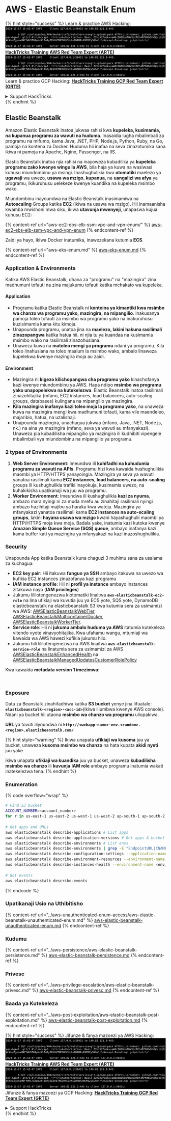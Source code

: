 # AWS - Elastic Beanstalk Enum

{% hint style="success" %}
Learn & practice AWS Hacking:<img src="../../../.gitbook/assets/image (1).png" alt="" data-size="line">[**HackTricks Training AWS Red Team Expert (ARTE)**](https://training.hacktricks.xyz/courses/arte)<img src="../../../.gitbook/assets/image (1).png" alt="" data-size="line">\
Learn & practice GCP Hacking: <img src="../../../.gitbook/assets/image (2).png" alt="" data-size="line">[**HackTricks Training GCP Red Team Expert (GRTE)**<img src="../../../.gitbook/assets/image (2).png" alt="" data-size="line">](https://training.hacktricks.xyz/courses/grte)

<details>

<summary>Support HackTricks</summary>

* Check the [**subscription plans**](https://github.com/sponsors/carlospolop)!
* **Join the** 💬 [**Discord group**](https://discord.gg/hRep4RUj7f) or the [**telegram group**](https://t.me/peass) or **follow** us on **Twitter** 🐦 [**@hacktricks\_live**](https://twitter.com/hacktricks\_live)**.**
* **Share hacking tricks by submitting PRs to the** [**HackTricks**](https://github.com/carlospolop/hacktricks) and [**HackTricks Cloud**](https://github.com/carlospolop/hacktricks-cloud) github repos.

</details>
{% endhint %}

## Elastic Beanstalk

Amazon Elastic Beanstalk inatoa jukwaa rahisi kwa **kupeleka, kusimamia, na kupanua programu za wavuti na huduma**. Inasaidia lugha mbalimbali za programu na mifumo, kama Java, .NET, PHP, Node.js, Python, Ruby, na Go, pamoja na kontena za Docker. Huduma hii inafaa na seva zinazotumika sana ikiwa ni pamoja na Apache, Nginx, Passenger, na IIS.

Elastic Beanstalk inatoa njia rahisi na inayoweza kubadilika ya **kupeleka programu zako kwenye wingu la AWS**, bila haja ya kuwa na wasiwasi kuhusu miundombinu ya msingi. Inashughulikia kwa **otomatiki** maelezo ya **ugawaji** wa uwezo, **usawa wa mzigo**, **kupanua**, na **uangalizi wa afya** ya programu, ikikuruhusu uelekeze kwenye kuandika na kupeleka msimbo wako.

Miundombinu inayoundwa na Elastic Beanstalk inasimamiwa na **Autoscaling** Groups katika **EC2** (ikiwa na usawa wa mzigo). Hii inamaanisha kwamba mwishoni mwa siku, ikiwa **utavunja mwenyeji**, unapaswa kujua kuhusu EC2:

{% content-ref url="aws-ec2-ebs-elb-ssm-vpc-and-vpn-enum/" %}
[aws-ec2-ebs-elb-ssm-vpc-and-vpn-enum](aws-ec2-ebs-elb-ssm-vpc-and-vpn-enum/)
{% endcontent-ref %}

Zaidi ya hayo, ikiwa Docker inatumika, inawezekana kutumia **ECS**.

{% content-ref url="aws-eks-enum.md" %}
[aws-eks-enum.md](aws-eks-enum.md)
{% endcontent-ref %}

### Application & Environments

Katika AWS Elastic Beanstalk, dhana za "programu" na "mazingira" zina madhumuni tofauti na zina majukumu tofauti katika mchakato wa kupeleka.

#### Application

* Programu katika Elastic Beanstalk ni **konteina ya kimantiki kwa msimbo wa chanzo wa programu yako, mazingira, na mipangilio**. Inakusanya pamoja toleo tofauti za msimbo wa programu yako na inakuruhusu kuzisimamia kama kitu kimoja.
* Unapounda programu, unatoa jina na **maelezo, lakini hakuna rasilimali zinazopangwa** katika hatua hii. ni njia tu ya kuandaa na kusimamia msimbo wako na rasilimali zinazohusiana.
* Unaweza kuwa na **matoleo mengi ya programu** ndani ya programu. Kila toleo linahusiana na toleo maalum la msimbo wako, ambalo linaweza kupelekwa kwenye mazingira moja au zaidi.

#### Environment

* Mazingira ni **kigezo kilichopangwa cha programu yako** kinachofanya kazi kwenye miundombinu ya AWS. Hapa ndipo **msimbo wa programu yako unapopelekwa na kutekelezwa**. Elastic Beanstalk inatoa rasilimali zinazohitajika (mfano, EC2 instances, load balancers, auto-scaling groups, databases) kulingana na mipangilio ya mazingira.
* **Kila mazingira inafanya kazi toleo moja la programu yako**, na unaweza kuwa na mazingira mengi kwa madhumuni tofauti, kama vile maendeleo, majaribio, hatua, na uzalishaji.
* Unapounda mazingira, unachagua jukwaa (mfano, Java, .NET, Node.js, nk.) na aina ya mazingira (mfano, seva ya wavuti au mfanyakazi). Unaweza pia kubadilisha mipangilio ya mazingira ili kudhibiti vipengele mbalimbali vya miundombinu na mipangilio ya programu.

### 2 types of Environments

1. **Web Server Environment**: Imeundwa ili **kuhifadhi na kuhudumia programu za wavuti na APIs**. Programu hizi kwa kawaida hushughulikia maombi ya HTTP/HTTPS yanayoingia. Mazingira ya seva ya wavuti yanatoa rasilimali kama **EC2 instances, load balancers, na auto-scaling** groups ili kushughulikia trafiki inayokuja, kusimamia uwezo, na kuhakikisha upatikanaji wa juu wa programu.
2. **Worker Environment**: Imeundwa ili kushughulikia **kazi za nyuma**, ambazo mara nyingi ni za muda mrefu au zinahitaji rasilimali nyingi ambazo hazihitaji majibu ya haraka kwa wateja. Mazingira ya mfanyakazi yanatoa rasilimali kama **EC2 instances na auto-scaling groups**, lakini **hayana usawa wa mzigo** kwani hayashughulii maombi ya HTTP/HTTPS moja kwa moja. Badala yake, inatumia kazi kutoka kwenye **Amazon Simple Queue Service (SQS) queue**, ambayo inafanya kazi kama buffer kati ya mazingira ya mfanyakazi na kazi inazoshughulikia.

### Security

Unapounda App katika Beanstalk kuna chaguzi 3 muhimu sana za usalama za kuchagua:

* **EC2 key pair**: Hii itakuwa **funguo ya SSH** ambayo itakuwa na uwezo wa kufikia EC2 instances zinazofanya kazi programu
* **IAM instance profile**: Hii ni **profil ya instance** ambayo instances zitakuwa nayo (**IAM privileges**)
* Jukumu lililotengenezwa kiotomatiki linaitwa **`aws-elasticbeanstalk-ec2-role`** na lina ufikiaji wa kuvutia juu ya ECS yote, SQS yote, DynamoDB elasticbeanstalk na elasticbeanstalk S3 kwa kutumia sera za usimamizi wa AWS: [AWSElasticBeanstalkWebTier](https://us-east-1.console.aws.amazon.com/iam/home#/policies/arn:aws:iam::aws:policy/AWSElasticBeanstalkWebTier), [AWSElasticBeanstalkMulticontainerDocker](https://us-east-1.console.aws.amazon.com/iam/home#/policies/arn:aws:iam::aws:policy/AWSElasticBeanstalkMulticontainerDocker), [AWSElasticBeanstalkWorkerTier](https://us-east-1.console.aws.amazon.com/iam/home#/policies/arn:aws:iam::aws:policy/AWSElasticBeanstalkWorkerTier).
* **Service role**: Hii ni **jukumu ambalo huduma ya AWS** itatumia kutekeleza vitendo vyote vinavyohitajika. Kwa ufahamu wangu, mtumiaji wa kawaida wa AWS hawezi kufikia jukumu hilo.
* Jukumu hili lililotengenezwa na AWS linaitwa **`aws-elasticbeanstalk-service-role`** na linatumia sera za usimamizi za AWS [AWSElasticBeanstalkEnhancedHealth](https://us-east-1.console.aws.amazon.com/iam/home#/policies/arn:aws:iam::aws:policy/service-role/AWSElasticBeanstalkEnhancedHealth) na [AWSElasticBeanstalkManagedUpdatesCustomerRolePolicy](https://us-east-1.console.aws.amazon.com/iamv2/home?region=us-east-1#/roles/details/aws-elasticbeanstalk-service-role?section=permissions)

Kwa kawaida **metadata version 1 imezimwa**:

<figure><img src="../../../.gitbook/assets/image (103).png" alt=""><figcaption></figcaption></figure>

### Exposure

Data za Beanstalk zinahifadhiwa katika **S3 bucket** yenye jina lifuatalo: **`elasticbeanstalk-<region>-<acc-id>`**(ikiwa iliumbwa kwenye AWS console). Ndani ya bucket hii utaona **msimbo wa chanzo wa programu** uliopakiwa.

**URL** ya tovuti iliyoundwa ni **`http://<webapp-name>-env.<random>.<region>.elasticbeanstalk.com/`**

{% hint style="warning" %}
Ikiwa unapata **ufikiaji wa kusoma** juu ya bucket, unaweza **kusoma msimbo wa chanzo** na hata kupata **akidi nyeti** juu yake

ikiwa unapata **ufikiaji wa kuandika** juu ya bucket, unaweza **kubadilisha msimbo wa chanzo** ili **kuvunja** **IAM role** ambayo programu inatumia wakati inatekelezwa tena.
{% endhint %}

### Enumeration

{% code overflow="wrap" %}
```bash
# Find S3 bucket
ACCOUNT_NUMBER=<account_number>
for r in us-east-1 us-east-2 us-west-1 us-west-2 ap-south-1 ap-south-2 ap-northeast-1 ap-northeast-2 ap-northeast-3 ap-southeast-1 ap-southeast-2 ap-southeast-3 ca-central-1 eu-central-1 eu-central-2 eu-west-1 eu-west-2 eu-west-3 eu-north-1 sa-east-1 af-south-1 ap-east-1 eu-south-1 eu-south-2 me-south-1 me-central-1; do aws s3 ls elasticbeanstalk-$r-$ACCOUNT_NUMBER 2>/dev/null && echo "Found in: elasticbeanstalk-$r-$ACCOUNT_NUMBER"; done

# Get apps and URLs
aws elasticbeanstalk describe-applications # List apps
aws elasticbeanstalk describe-application-versions # Get apps & bucket name with source code
aws elasticbeanstalk describe-environments # List envs
aws elasticbeanstalk describe-environments | grep -E "EndpointURL|CNAME"
aws elasticbeanstalk describe-configuration-settings --application-name <app_name> --environment-name <env_name>
aws elasticbeanstalk describe-environment-resources --environment-name <env_name> # Get env info such as SQS used queues
aws elasticbeanstalk describe-instances-health --environment-name <env_name> # Get the instances of an environment

# Get events
aws elasticbeanstalk describe-events
```
{% endcode %}

### Upatikanaji Usio na Uthibitisho

{% content-ref url="../aws-unauthenticated-enum-access/aws-elastic-beanstalk-unauthenticated-enum.md" %}
[aws-elastic-beanstalk-unauthenticated-enum.md](../aws-unauthenticated-enum-access/aws-elastic-beanstalk-unauthenticated-enum.md)
{% endcontent-ref %}

### Kudumu

{% content-ref url="../aws-persistence/aws-elastic-beanstalk-persistence.md" %}
[aws-elastic-beanstalk-persistence.md](../aws-persistence/aws-elastic-beanstalk-persistence.md)
{% endcontent-ref %}

### Privesc

{% content-ref url="../aws-privilege-escalation/aws-elastic-beanstalk-privesc.md" %}
[aws-elastic-beanstalk-privesc.md](../aws-privilege-escalation/aws-elastic-beanstalk-privesc.md)
{% endcontent-ref %}

### Baada ya Kutekeleza

{% content-ref url="../aws-post-exploitation/aws-elastic-beanstalk-post-exploitation.md" %}
[aws-elastic-beanstalk-post-exploitation.md](../aws-post-exploitation/aws-elastic-beanstalk-post-exploitation.md)
{% endcontent-ref %}

{% hint style="success" %}
Jifunze & fanya mazoezi ya AWS Hacking:<img src="../../../.gitbook/assets/image (1).png" alt="" data-size="line">[**HackTricks Training AWS Red Team Expert (ARTE)**](https://training.hacktricks.xyz/courses/arte)<img src="../../../.gitbook/assets/image (1).png" alt="" data-size="line">\
Jifunze & fanya mazoezi ya GCP Hacking: <img src="../../../.gitbook/assets/image (2).png" alt="" data-size="line">[**HackTricks Training GCP Red Team Expert (GRTE)**<img src="../../../.gitbook/assets/image (2).png" alt="" data-size="line">](https://training.hacktricks.xyz/courses/grte)

<details>

<summary>Support HackTricks</summary>

* Angalia [**mpango wa usajili**](https://github.com/sponsors/carlospolop)!
* **Jiunge na** 💬 [**kikundi cha Discord**](https://discord.gg/hRep4RUj7f) au [**kikundi cha telegram**](https://t.me/peass) au **fuata** sisi kwenye **Twitter** 🐦 [**@hacktricks\_live**](https://twitter.com/hacktricks\_live)**.**
* **Shiriki mbinu za hacking kwa kuwasilisha PRs kwa** [**HackTricks**](https://github.com/carlospolop/hacktricks) na [**HackTricks Cloud**](https://github.com/carlospolop/hacktricks-cloud) repos za github.

</details>
{% endhint %}

